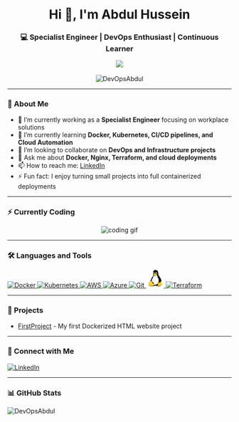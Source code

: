<h1 align="center">Hi 👋, I'm Abdul Hussein</h1>
<h3 align="center">
💻 Specialist Engineer | DevOps Enthusiast | Continuous Learner</h3>

<p align="center">
  <a href="https://github.com/DenverCoder1/readme-typing-svg"><img src="https://readme-typing-svg.herokuapp.com?font=Time+New+Roman&color=cyan&size=25&center=true&vCenter=true&width=600&height=100&lines=Assalamu+O+Alaikum+Warahmatullah..&hearts;++;Self-taught+DevOps+Enthusiast;Love to learn new stuff,;Welcome to my GitHub"></a>
</p>

<p align="center">
  <img src="https://komarev.com/ghpvc/?username=DevOpsAbdul&label=Profile%20views&color=0e75b6&style=flat" alt="DevOpsAbdul" />
</p>

---

### 🌟 About Me
- 🔭 I’m currently working as a **Specialist Engineer** focusing on workplace solutions  
- 🌱 I’m currently learning **Docker, Kubernetes, CI/CD pipelines, and Cloud Automation**  
- 👯 I’m looking to collaborate on **DevOps and Infrastructure projects**  
- 💬 Ask me about **Docker, Nginx, Terraform, and cloud deployments**  
- 📫 How to reach me: [LinkedIn](https://www.linkedin.com/in/abdelfatah-hussein-19b445145/)  
- ⚡ Fun fact: I enjoy turning small projects into full containerized deployments  

---

### ⚡ Currently Coding
<p align="center">
  <img src="https://cdn.dribbble.com/users/141939/screenshots/3931250/animated-code.gif" alt="coding gif" width="400"/>
</p>

---

### 🛠️ Languages and Tools
<p align="left"> 
  <a href="https://www.docker.com/" target="_blank"> 
    <img src="https://www.vectorlogo.zone/logos/docker/docker-icon.svg" alt="Docker" width="40" height="40"/> 
  </a> 
  <a href="https://kubernetes.io/" target="_blank"> 
    <img src="https://www.vectorlogo.zone/logos/kubernetes/kubernetes-icon.svg" alt="Kubernetes" width="40" height="40"/> 
  </a> 
  <a href="https://aws.amazon.com/" target="_blank"> 
    <img src="https://www.vectorlogo.zone/logos/amazon_aws/amazon_aws-icon.svg" alt="AWS" width="40" height="40"/> 
  </a> 
  <a href="https://azure.microsoft.com/" target="_blank"> 
    <img src="https://www.vectorlogo.zone/logos/microsoft_azure/microsoft_azure-icon.svg" alt="Azure" width="40" height="40"/> 
  </a> 
  <a href="https://git-scm.com/" target="_blank"> 
    <img src="https://www.vectorlogo.zone/logos/git-scm/git-scm-icon.svg" alt="Git" width="40" height="40"/> 
  </a>
  <a href="https://linux.org/" target="_blank"> 
    <img src="https://raw.githubusercontent.com/devicons/devicon/master/icons/linux/linux-original.svg" alt="Linux" width="40" height="40"/> 
  </a>
  <a href="https://www.terraform.io/" target="_blank">
    <img src="https://www.vectorlogo.zone/logos/terraformio/terraformio-icon.svg" alt="Terraform" width="40" height="40"/>
  </a>
</p>

---

### 💼 Projects
- [FirstProject](https://github.com/DevOpsAbdul/FirstProject) - My first Dockerized HTML website project  

---

### 🔗 Connect with Me
<p align="left">
  <a href="https://www.linkedin.com/in/abdelfatah-hussein-19b445145/" target="_blank">
    <img align="center" src="https://raw.githubusercontent.com/rahuldkjain/github-profile-readme-generator/master/src/images/icons/Social/linked-in-alt.svg" alt="LinkedIn" height="30" width="40" />
  </a>
</p>

---

### 📊 GitHub Stats
<p><img align="left" src="https://github-readme-stats.vercel.app/api/top-langs?username=DevOpsAbdul&show_icons=true&locale=en&layout=compact&theme=radical&hide_border=true" alt="DevOpsAbdul" /></p>

<p>&nbsp;<img align="center" src="https://github-readme-stats.vercel.app/api?username=DevOpsAbdul&show_icons=true&locale=en&theme=radic_
